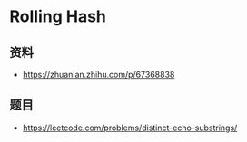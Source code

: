 # Rolling Hash

## 资料

- <https://zhuanlan.zhihu.com/p/67368838>

## 题目

- <https://leetcode.com/problems/distinct-echo-substrings/>
